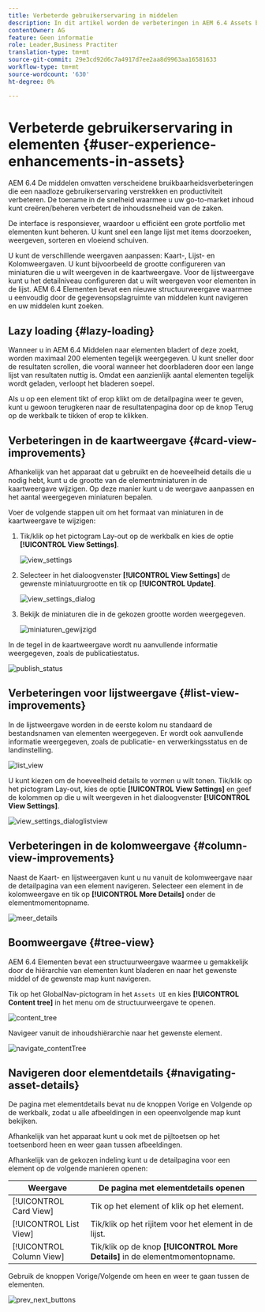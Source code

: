 ```yaml
---
title: Verbeterde gebruikerservaring in middelen
description: In dit artikel worden de verbeteringen in AEM 6.4 Assets beschreven.
contentOwner: AG
feature: Geen informatie
role: Leader,Business Practiter
translation-type: tm+mt
source-git-commit: 29e3cd92d6c7a4917d7ee2aa8d9963aa16581633
workflow-type: tm+mt
source-wordcount: '630'
ht-degree: 0%

---
```



# Verbeterde gebruikerservaring in elementen {#user-experience-enhancements-in-assets}

AEM 6.4 De middelen omvatten verscheidene bruikbaarheidsverbeteringen die een naadloze gebruikerservaring verstrekken en productiviteit verbeteren. De toename in de snelheid waarmee u uw go-to-market inhoud kunt creëren/beheren verbetert de inhoudssnelheid van de zaken.

De interface is responsiever, waardoor u efficiënt een grote portfolio met elementen kunt beheren. U kunt snel een lange lijst met items doorzoeken, weergeven, sorteren en vloeiend schuiven.

U kunt de verschillende weergaven aanpassen: Kaart-, Lijst- en Kolomweergaven. U kunt bijvoorbeeld de grootte configureren van miniaturen die u wilt weergeven in de kaartweergave. Voor de lijstweergave kunt u het detailniveau configureren dat u wilt weergeven voor elementen in de lijst. AEM 6.4 Elementen bevat een nieuwe structuurweergave waarmee u eenvoudig door de gegevensopslagruimte van middelen kunt navigeren en uw middelen kunt zoeken.

## Lazy loading {#lazy-loading}

Wanneer u in AEM 6.4 Middelen naar elementen bladert of deze zoekt, worden maximaal 200 elementen tegelijk weergegeven. U kunt sneller door de resultaten scrollen, die vooral wanneer het doorbladeren door een lange lijst van resultaten nuttig is. Omdat een aanzienlijk aantal elementen tegelijk wordt geladen, verloopt het bladeren soepel.

Als u op een element tikt of erop klikt om de detailpagina weer te geven, kunt u gewoon terugkeren naar de resultatenpagina door op de knop Terug op de werkbalk te tikken of erop te klikken.

## Verbeteringen in de kaartweergave {#card-view-improvements}

Afhankelijk van het apparaat dat u gebruikt en de hoeveelheid details die u nodig hebt, kunt u de grootte van de elementminiaturen in de kaartweergave wijzigen. Op deze manier kunt u de weergave aanpassen en het aantal weergegeven miniaturen bepalen.

Voer de volgende stappen uit om het formaat van miniaturen in de kaartweergave te wijzigen:

1. Tik/klik op het pictogram Lay-out op de werkbalk en kies de optie **[!UICONTROL View Settings]**.

   ![view_settings](assets/view_settings.png)

1. Selecteer in het dialoogvenster **[!UICONTROL View Settings]** de gewenste miniatuurgrootte en tik op **[!UICONTROL Update]**.

   ![view_settings_dialog](assets/view_settings_dialog.png)

1. Bekijk de miniaturen die in de gekozen grootte worden weergegeven.

   ![miniaturen_gewijzigd](assets/thumbnails_changed.png)

In de tegel in de kaartweergave wordt nu aanvullende informatie weergegeven, zoals de publicatiestatus.

![publish_status](assets/publish_status.png)

## Verbeteringen voor lijstweergave {#list-view-improvements}

In de lijstweergave worden in de eerste kolom nu standaard de bestandsnamen van elementen weergegeven. Er wordt ook aanvullende informatie weergegeven, zoals de publicatie- en verwerkingsstatus en de landinstelling.

![list_view](assets/list_view.png)

U kunt kiezen om de hoeveelheid details te vormen u wilt tonen. Tik/klik op het pictogram Lay-out, kies de optie **[!UICONTROL View Settings]** en geef de kolommen op die u wilt weergeven in het dialoogvenster **[!UICONTROL View Settings]**.

![view_settings_dialoglistview](assets/view_settings_dialoglistview.png)

## Verbeteringen in de kolomweergave {#column-view-improvements}

Naast de Kaart- en lijstweergaven kunt u nu vanuit de kolomweergave naar de detailpagina van een element navigeren. Selecteer een element in de kolomweergave en tik op **[!UICONTROL More Details]** onder de elementmomentopname.

![meer_details](assets/more_details.png)

## Boomweergave {#tree-view}

AEM 6.4 Elementen bevat een structuurweergave waarmee u gemakkelijk door de hiërarchie van elementen kunt bladeren en naar het gewenste middel of de gewenste map kunt navigeren.

Tik op het GlobalNav-pictogram in het `Assets UI` en kies **[!UICONTROL Content tree]** in het menu om de structuurweergave te openen.

![content_tree](assets/content_tree.png)

Navigeer vanuit de inhoudshiërarchie naar het gewenste element.

![navigate_contentTree](assets/navigate_contenttree.png)

## Navigeren door elementdetails {#navigating-asset-details}

De pagina met elementdetails bevat nu de knoppen Vorige en Volgende op de werkbalk, zodat u alle afbeeldingen in een opeenvolgende map kunt bekijken.

Afhankelijk van het apparaat kunt u ook met de pijltoetsen op het toetsenbord heen en weer gaan tussen afbeeldingen.

Afhankelijk van de gekozen indeling kunt u de detailpagina voor een element op de volgende manieren openen:

| **Weergave** | **De pagina met elementdetails openen** |
|---|---|
| [!UICONTROL Card View] | Tik op het element of klik op het element. |
| [!UICONTROL List View] | Tik/klik op het rijitem voor het element in de lijst. |
| [!UICONTROL Column View] | Tik/klik op de knop **[!UICONTROL More Details]** in de elementmomentopname. |

Gebruik de knoppen Vorige/Volgende om heen en weer te gaan tussen de elementen.

![prev_next_buttons](assets/prev_next_buttons.png)
